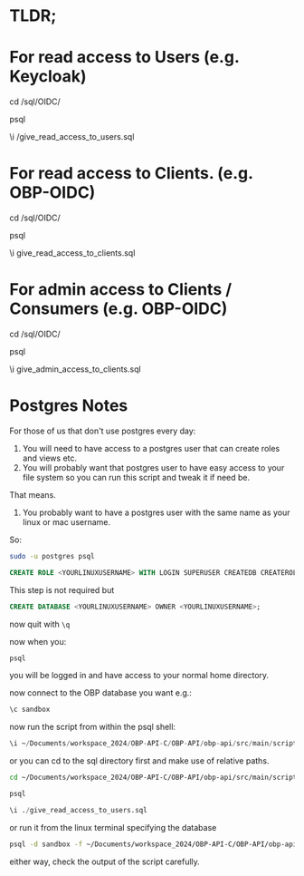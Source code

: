 # TLDR;

# For read access to Users (e.g. Keycloak)

cd /sql/OIDC/

psql

\i /give_read_access_to_users.sql

# For read access to Clients. (e.g. OBP-OIDC)

cd /sql/OIDC/

psql

\i give_read_access_to_clients.sql

# For admin access to Clients / Consumers (e.g. OBP-OIDC)

cd /sql/OIDC/

psql

\i give_admin_access_to_clients.sql

# Postgres Notes

For those of us that don't use postgres every day:

1. You will need to have access to a postgres user that can create roles and views etc.
2. You will probably want that postgres user to have easy access to your file system so you can run this script and tweak it if need be.

That means.

1. You probably want to have a postgres user with the same name as your linux or mac username.

So:

```bash
sudo -u postgres psql
```

```sql
CREATE ROLE <YOURLINUXUSERNAME> WITH LOGIN SUPERUSER CREATEDB CREATEROLE;
```

This step is not required but

```sql
CREATE DATABASE <YOURLINUXUSERNAME> OWNER <YOURLINUXUSERNAME>;
```

now quit with `\q`

now when you:

```bash
psql
```

you will be logged in and have access to your normal home directory.

now connect to the OBP database you want e.g.:

```sql
\c sandbox
```

now run the script from within the psql shell:

```sql
\i ~/Documents/workspace_2024/OBP-API-C/OBP-API/obp-api/src/main/scripts/sql/create_oidc_user_and_views.sql
```

or you can cd to the sql directory first and make use of relative paths.

```bash
cd ~/Documents/workspace_2024/OBP-API-C/OBP-API/obp-api/src/main/scripts/sql/OIDC

psql
```

```sql
\i ./give_read_access_to_users.sql
```

or run it from the linux terminal specifying the database

```bash
psql -d sandbox -f ~/Documents/workspace_2024/OBP-API-C/OBP-API/obp-api/src/main/scripts/sql/create_oidc_user_and_views.sql
```

either way, check the output of the script carefully.
